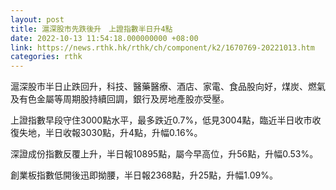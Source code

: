 ```yaml
---
layout: post
title: 滬深股市先跌後升　上證指數半日升4點
date: 2022-10-13 11:54:18.000000000 +08:00
link: https://news.rthk.hk/rthk/ch/component/k2/1670769-20221013.htm
categories: rthk
---
```


滬深股市半日止跌回升，科技、醫藥醫療、酒店、家電、食品股向好，煤炭、燃氣及有色金屬等周期股持續回調，銀行及房地產股亦受壓。

上證指數早段守住3000點水平，最多跌近0.7%，低見3004點，臨近半日收市收復失地，半日收報3030點，升4點，升幅0.16%。

深證成份指數反覆上升，半日報10895點，屬今早高位，升56點，升幅0.53%。

創業板指數低開後迅即拗腰，半日報2368點，升25點，升幅1.09%。
